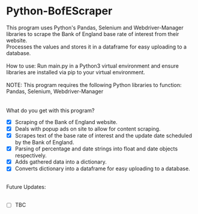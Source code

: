# Python-BofEScraper
This program uses Python's Pandas, Selenium and Webdriver-Manager libraries to scrape the Bank of England base rate of interest from their website. <br />
Processes the values and stores it in a dataframe for easy uploading to a database. <br />
<br />
How to use: Run main.py in a Python3 virtual environment and ensure libraries are installed via pip to your virtual environment. <br /> <br />
NOTE: This program requires the following Python libraries to function: <br />
Pandas, Selenium, Webdriver-Manager <br />
<br /> <br />
What do you get with this program?<br />
- [x] Scraping of the Bank of England website.
- [x] Deals with popup ads on site to allow for content scraping.
- [x] Scrapes text of the base rate of interest and the update date scheduled by the Bank of England.
- [x] Parsing of percentage and date strings into float and date objects respectively.
- [x] Adds gathered data into a dictionary.
- [x] Converts dictionary into a dataframe for easy uploading to a database.
<!-- -->
<br />
Future Updates:<br />
<br />

- [ ] TBC
<br />
<!-- end of the list -->
